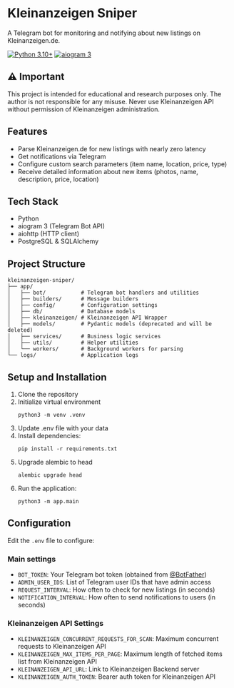 # Kleinanzeigen Sniper

A Telegram bot for monitoring and notifying about new listings on Kleinanzeigen.de.

[![Python 3.10+](https://img.shields.io/badge/python-3.10+-blue.svg)](https://www.python.org/)
[![aiogram 3](https://img.shields.io/badge/aiogram-3.x-blue.svg)](https://github.com/aiogram/aiogram)

## ⚠️ Important

This project is intended for educational and research purposes only. The author is not responsible for any misuse.
Never use Kleinanzeigen API without permission of Kleinanzeigen administration.

## Features

- Parse Kleinanzeigen.de for new listings with nearly zero latency
- Get notifications via Telegram
- Configure custom search parameters (item name, location, price, type)
- Receive detailed information about new items (photos, name, description, price, location)

## Tech Stack

- Python
- aiogram 3 (Telegram Bot API)
- aiohttp (HTTP client)
- PostgreSQL & SQLAlchemy


## Project Structure

```
kleinanzeigen-sniper/
├── app/
│   ├── bot/           # Telegram bot handlers and utilities
│   ├── builders/      # Message builders
│   ├── config/        # Configuration settings
│   ├── db/            # Database models
│   ├── kleinanzeigen/ # Kleinanzeigen API Wrapper
│   ├── models/        # Pydantic models (deprecated and will be deleted)
│   ├── services/      # Business logic services
│   ├── utils/         # Helper utilities
│   └── workers/       # Background workers for parsing
└── logs/              # Application logs
```

## Setup and Installation

1. Clone the repository
2. Initialize virtual environment
   ```
   python3 -m venv .venv
   ```
3. Update .env file with your data
4. Install dependencies:
   ```
   pip install -r requirements.txt
   ```
5. Upgrade alembic to head
   ```
   alembic upgrade head
   ```
6. Run the application:
   ```
   python3 -m app.main
   ```

## Configuration

Edit the `.env` file to configure:

### Main settings

- `BOT_TOKEN`: Your Telegram bot token (obtained from [@BotFather](https://t.me/BotFather))
- `ADMIN_USER_IDS`: List of Telegram user IDs that have admin access
- `REQUEST_INTERVAL`: How often to check for new listings (in seconds)
- `NOTIFICATION_INTERVAL`: How often to send notifications to users (in seconds)

### Kleinanzeigen API Settings

- `KLEINANZEIGEN_CONCURRENT_REQUESTS_FOR_SCAN`: Maximum concurrent requests to Kleinanzeigen API
- `KLEINANZEIGEN_MAX_ITEMS_PER_PAGE`: Maximum length of fetched items list from Kleinanzeigen API
- `KLEINANZEIGEN_API_URL`: Link to Kleinanzeigen Backend server
- `KLEINANZEIGEN_AUTH_TOKEN`: Bearer auth token for Kleinanzeigen API
